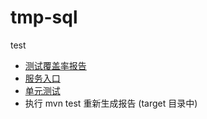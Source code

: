 # tmp-sql
test
* [测试覆盖率报告](src/test/resources/jacoco/index.html)
* [服务入口](src/main/java/com/weweibuy/temsql/QueryService.java)   
* [单元测试](src/test/java/com/weweibuy/temsql/QueryServiceTest.java)  
*  执行 mvn test 重新生成报告 (target 目录中)  